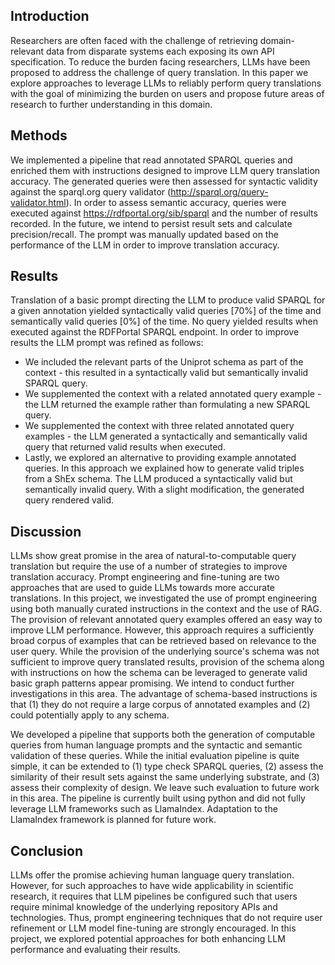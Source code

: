 ## Introduction

Researchers are often faced with the challenge of retrieving domain-relevant data 
from disparate systems each exposing its own API specification. To reduce the burden
facing researchers, LLMs have been proposed to address the challenge of query translation.
In this paper we explore approaches to leverage LLMs to reliably perform query translations with
the goal of minimizing the burden on users and propose future areas of research to
further understanding in this domain.

## Methods

We implemented a pipeline that read annotated SPARQL queries and enriched them with 
instructions designed to improve LLM query translation accuracy. The generated
queries were then assessed for syntactic validity against the sparql.org query validator (http://sparql.org/query-validator.html).
In order to assess semantic accuracy, queries were executed against https://rdfportal.org/sib/sparql
and the number of results recorded. In the future, we intend to persist result sets
and calculate precision/recall. The prompt was manually updated based on the performance
of the LLM in order to improve translation accuracy.

## Results

Translation of a basic prompt directing the LLM to produce valid SPARQL for a given annotation
yielded syntactically valid queries [70%] of the time and semantically valid queries [0%] of the time. No
query yielded results when executed against the RDFPortal SPARQL endpoint. In order to improve results
the LLM prompt was refined as follows:

* We included the relevant parts of the Uniprot schema as part of the context - this resulted in a syntactically valid but semantically invalid SPARQL query.
* We supplemented the context with a related annotated query example - the LLM returned the example rather than formulating a new SPARQL query.
* We supplemented the context with three related annotated query examples - the LLM generated a syntactically and semantically valid query that returned valid results when executed.
* Lastly, we explored an alternative to providing example annotated queries. In this approach we explained how to generate valid triples from a ShEx schema. The LLM produced a syntactically valid but semantically invalid query. With a slight modification, the generated query rendered valid.

## Discussion

LLMs show great promise in the area of natural-to-computable query translation but require
the use of a number of strategies to improve translation accuracy. Prompt engineering and fine-tuning
are two approaches that are used to guide LLMs towards more accurate translations. In this project,
we investigated the use of prompt engineering using both manually curated instructions in the context and 
the use of RAG. The provision of relevant annotated query examples offered an easy way to improve LLM performance. However,
this approach requires a sufficiently broad corpus of examples that can be retrieved based on relevance
to the user query. While the provision of the underlying source's schema was not sufficient to improve query 
translated results, provision of the schema along with instructions on how the schema can be
leveraged to generate valid basic graph patterns appear promising. We intend to conduct further investigations
in this area. The advantage of schema-based instructions is that (1) they do not require a large corpus
of annotated examples and (2) could potentially apply to any schema.

We developed a pipeline that supports both the generation of computable queries from human language prompts
and the syntactic and semantic validation of these queries. While the initial evaluation pipeline
is quite simple, it can be extended to (1) type check SPARQL queries, (2) assess the similarity of
their result sets against the same underlying substrate, and (3) assess their complexity of design. We leave such evaluation
to future work in this area. The pipeline is currently built using python and did not fully leverage
LLM frameworks such as LlamaIndex. Adaptation to the LlamaIndex framework is planned for future work.

## Conclusion

LLMs offer the promise achieving human language query translation. However, for such approaches to have
wide applicability in scientific research, it requires that LLM pipelines be configured such that users
require minimal knowledge of the underlying repository APIs and technologies. Thus, prompt engineering
techniques that do not require user refinement or LLM model fine-tuning are strongly encouraged. In this project,
we explored potential approaches for both enhancing LLM performance and evaluating their results.